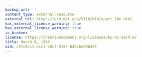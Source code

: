 ```yaml
---
backup_url: ''
content_type: external-resource
external_url: http://tech.mit.edu/V110/N10/apart.10n.html
has_external_licence_warning: true
has_external_license_warning: true
is_broken: ''
license: https://creativecommons.org/licenses/by-nc-sa/4.0/
title: March 6, 1990
uid: c5fc6cc1-dcc1-40cf-9155-048cbe89b473
---
```

